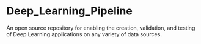 # Deep_Learning_Pipeline
An open source repository for enabling the creation, validation, and testing of Deep Learning applications on any variety of data sources.
